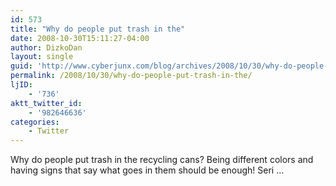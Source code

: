 ```yaml
---
id: 573
title: "Why do people put trash in the"
date: 2008-10-30T15:11:27-04:00
author: DizkoDan
layout: single
guid: 'http://www.cyberjunx.com/blog/archives/2008/10/30/why-do-people-put-trash-in-the/'
permalink: /2008/10/30/why-do-people-put-trash-in-the/
ljID:
    - '736'
aktt_twitter_id:
    - '982646636'
categories:
    - Twitter
---
```


Why do people put trash in the recycling cans? Being different colors and having signs that say what goes in them should be enough! Seri …
